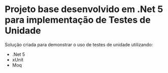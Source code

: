# Projeto base desenvolvido em .Net 5 para implementação de Testes de Unidade 

Solução criada para demonstrar o uso de testes de unidade utilizando:
* .Net 5
* xUnit
* Moq
